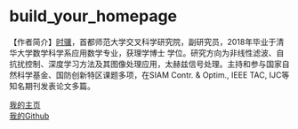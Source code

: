 # build_your_homepage

【作者简介】[时骥](https://cnushiji.github.io/)，首都师范大学交叉科学研究院，副研究员，2018年毕业于清华大学数学科学系应用数学专业，获理学博士
学位。研究方向为非线性滤波、自抗扰控制、深度学习方法及其图像处理应用，太赫兹信号处理。主持和参与国家自然科学基金、国防创新特区课题多项，在SIAM Contr.
& Optim., IEEE TAC, IJC等知名期刊发表论文多篇。
    
[我的主页](https://cnushiji.github.io/)      
[我的Github](https://github.com/cnushiji)      

